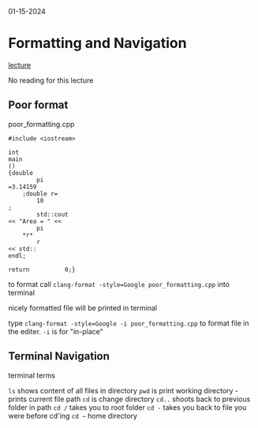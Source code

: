 01-15-2024

# Formatting and Navigation

[lecture](https://cse232-msu.github.io/CSE232/lectures/week01.html)

No reading for this lecture

## Poor format

poor_formatting.cpp
```
#include <iostream>

int
main
()
{double
        pi
=3.14159
    ;double r=
        10
;
        std::cout
<< "Area = " <<
        pi
    *r*
        r
<< std::
endl;

return          0;}
```

to format call `clang-format -style=Google poor_formatting.cpp` into terminal

nicely formatted file will be printed in terminal

type `clang-format -style=Google -i poor_formatting.cpp` to format file in the editer. `-i` is for "in-place"

## Terminal Navigation

terminal terms 

`ls` shows content of all files in directory
`pwd` is print working directory - prints current file path
`cd` is change directory
`cd..` shoots back to previous folder in path
`cd /` takes you to root folder
`cd -` takes you back to file you were before cd'ing
`cd ~` home directory